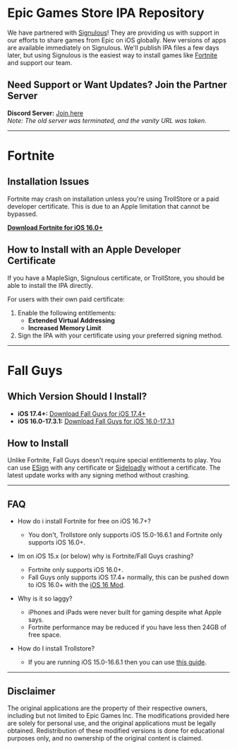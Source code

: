 # Epic Games Store IPA Repository

We have partnered with [Signulous](https://www.signulous.com/)! They are providing us with support in our efforts to share games from Epic on iOS globally. New versions of apps are available immediately on Signulous. We'll publish IPA files a few days later, but using Signulous is the easiest way to install games like [Fortnite](https://www.signulous.com/fortnite) and support our team.

## Need Support or Want Updates? Join the Partner Server
**Discord Server:** [Join here](https://discord.gg/celestialios)  
*Note: The old server was terminated, and the vanity URL was taken.*

---
# Fortnite

## Installation Issues
Fortnite may crash on installation unless you're using TrollStore or a paid developer certificate. This is due to an Apple limitation that cannot be bypassed.

**[Download Fortnite for iOS 16.0+](https://github.com/atellies/EpicGamesStoreIPA/releases/download/latest/Fortnite.v31.00.2+UPD.ipa)**

## How to Install with an Apple Developer Certificate
If you have a MapleSign, Signulous certificate, or TrollStore, you should be able to install the IPA directly.

For users with their own paid certificate:
1. Enable the following entitlements:
   - **Extended Virtual Addressing**
   - **Increased Memory Limit**
2. Sign the IPA with your certificate using your preferred signing method.

---

# Fall Guys

## Which Version Should I Install?

- **iOS 17.4+:** [Download Fall Guys for iOS 17.4+](https://github.com/atellies/EpicGamesStoreIPA/releases/download/latest/FallGuys.ipa)
- **iOS 16.0-17.3.1:** [Download Fall Guys for iOS 16.0-17.3.1](https://github.com/atellies/EpicGamesStoreIPA/releases/download/latest/FallGuys16.ipa)

## How to Install
Unlike Fortnite, Fall Guys doesn't require special entitlements to play. You can use [ESign](https://www.stabbed.lol/esign/ESignV5.0_noLogs_V1.1.ipa) with any certificate or [Sideloadly](https://sideloadly.io/) without a certificate. The latest update works with any signing method without crashing.

---

## FAQ

- How do i install Fortnite for free on iOS 16.7+?
  - You don't, Trollstore only supports iOS 15.0-16.6.1 and Fortnite only supports iOS 16.0+.

- Im on iOS 15.x (or below) why is Fortnite/Fall Guys crashing?
  - Fortnite only supports iOS 16.0+.
  - Fall Guys only supports iOS 17.4+ normally, this can be pushed down to iOS 16.0+ with the [iOS 16 Mod](https://github.com/atellies/EpicGamesStoreIPA/releases/download/latest/FallGuys16.ipa).

- Why is it so laggy?
  - iPhones and iPads were never built for gaming despite what Apple says.
  - Fortnite performance may be reduced if you have less then 24GB of free space.

- How do I install Trollstore?
  - If you are running iOS 15.0-16.6.1 then you can use [this guide](https://ios.cfw.guide/installing-trollstore).

---

## Disclaimer
The original applications are the property of their respective owners, including but not limited to Epic Games Inc. The modifications provided here are solely for personal use, and the original applications must be legally obtained. Redistribution of these modified versions is done for educational purposes only, and no ownership of the original content is claimed.
